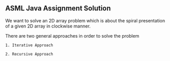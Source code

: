 

## ASML Java Assignment Solution

We want to solve an 2D array problem which is about the spiral presentation of a given 2D array in clockwise manner.

There are two general approaches in order to solve the problem

    1. Iterative Approach
    
    2. Recursive Approach